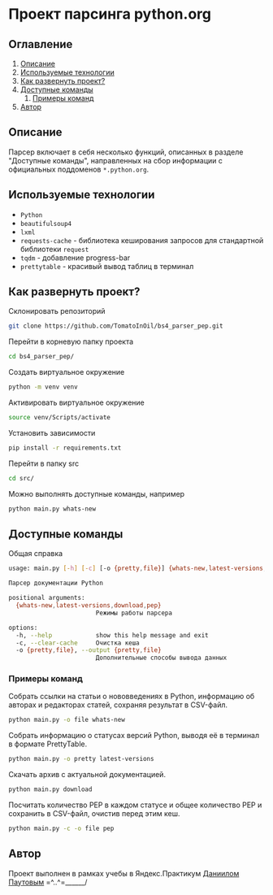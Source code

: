 # Проект парсинга python.org
## Оглавление
1. [Описание](https://github.com/TomatoInOil/bs4_parser_pep#описание)
2. [Используемые технологии](https://github.com/TomatoInOil/bs4_parser_pep#используемые-технологии)
3. [Как развернуть проект?](https://github.com/TomatoInOil/bs4_parser_pep#как-развернуть-проект)
4. [Доступные команды](https://github.com/TomatoInOil/bs4_parser_pep#доступные-команды)
    1. [Примеры команд](https://github.com/TomatoInOil/bs4_parser_pep#примеры-команд)
5. [Автор](https://github.com/TomatoInOil/bs4_parser_pep#автор)
## Описание
Парсер включает в себя несколько функций, описанных в разделе "Доступные команды", направленных на сбор информации с официальных поддоменов `*.python.org`.
## Используемые технологии
- `Python`
- `beautifulsoup4`
- `lxml`
- `requests-cache` - библиотека кеширования запросов для стандартной библиотеки `request`
- `tqdm` - добавление progress-bar
- `prettytable` - красивый вывод таблиц в терминал
## Как развернуть проект?
Склонировать репозиторий 
```BASH
git clone https://github.com/TomatoInOil/bs4_parser_pep.git
```
Перейти в корневую папку проекта
```BASH
cd bs4_parser_pep/
```
Создать виртуальное окружение
```BASH
python -m venv venv
```
Активировать виртуальное окружение
```BASH
source venv/Scripts/activate
```
Установить зависимости
```BASH
pip install -r requirements.txt
```
Перейти в папку src
```BASH
cd src/
```
Можно выполнять доступные команды, например
```BASH
python main.py whats-new
```
## Доступные команды
Общая справка
```BASH
usage: main.py [-h] [-c] [-o {pretty,file}] {whats-new,latest-versions,download,pep}

Парсер документации Python

positional arguments:
  {whats-new,latest-versions,download,pep}
                        Режимы работы парсера

options:
  -h, --help            show this help message and exit
  -c, --clear-cache     Очистка кеша
  -o {pretty,file}, --output {pretty,file}
                        Дополнительные способы вывода данных
```
### Примеры команд
Собрать ссылки на статьи о нововведениях в Python, информацию об авторах и редакторах статей, сохраняя результат в CSV-файл.
```BASH
python main.py -o file whats-new
```
Собрать информацию о статусах версий Python, выводя её в терминал в формате PrettyTable.
```BASH
python main.py -o pretty latest-versions
```
Скачать архив с актуальной документацией.
```BASH
python main.py download
```
Посчитать количество PEP в каждом статусе и общее количество PEP и сохранить в CSV-файл, очистив перед этим кеш.
```BASH
python main.py -с -o file pep
```
## Автор
Проект выполнен в рамках учебы в Яндекс.Практикум [Даниилом Паутовым](https://github.com/TomatoInOil) =^..^=______/
